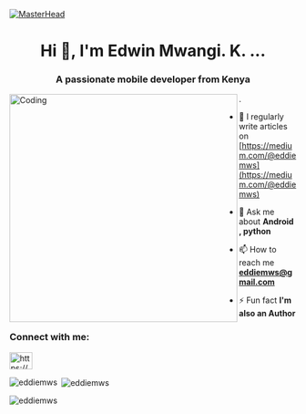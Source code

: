 [![MasterHead](https://1.bp.blogspot.com/-7A4WynwLsMw/XbBpCXG8fHI/AAAAAAAAMt4/uOa1bpLskYgrwGbllhSu2SDj_Mig8SXJQCLcBGAsYHQ/s1600/2000_600px.gif)](https://rishavchanda.io)
<h1 align="center">Hi 👋, I'm Edwin Mwangi. K. ...</h1>
<h3 align="center">A passionate mobile developer from Kenya</h3>

<img align="left" alt="Coding" width="400"  src="https://gifdb.com/images/high/ai-humanoid-girl-neon-0byngj723ojhu25b.webp"> .
<br>

- 📝 I regularly write articles on [https://medium.com/@eddiemws](https://medium.com/@eddiemws)

- 💬 Ask me about **Android , python**

- 📫 How to reach me **eddiemws@gmail.com**

- ⚡ Fun fact **I'm also an Author**

<h3 align="left">Connect with me:</h3>
<p align="left">
<a href="https://linkedin.com/in/https://www.linkedin.com/in/edwin-mwangi-209a4323b/" target="blank"><img align="center" src="https://raw.githubusercontent.com/rahuldkjain/github-profile-readme-generator/master/src/images/icons/Social/linked-in-alt.svg" alt="https://www.linkedin.com/in/edwin-mwangi-209a4323b/" height="30" width="40" /></a>
</p>


<p><img align="left" src="https://github-readme-stats.vercel.app/api/top-langs?username=eddiemws&show_icons=true&locale=en&layout=compact&theme=tokyonight" alt="eddiemws" /></p>
<p>&nbsp;<img align="center" src="https://github-readme-stats.vercel.app/api?username=eddiemws&show_icons=true&locale=en&theme=tokyonight" alt="eddiemws" /></p>
<p><img align="center" src="https://github-readme-streak-stats.herokuapp.com/?user=eddiemws&theme=tokyonight&" alt="eddiemws" /></p>
